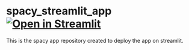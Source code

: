 # spacy_streamlit_app [![Open in Streamlit](https://static.streamlit.io/badges/streamlit_badge_black_white.svg)](https://share.streamlit.io/shyamcody/spacy_streamlit_app/main/streamlit_interactive_app.py)
This is the spacy app repository created to deploy the app on streamlit.
